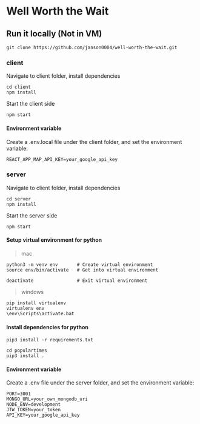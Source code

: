 # Well Worth the Wait

## Run it locally (Not in VM)

```
git clone https://github.com/janson0004/well-worth-the-wait.git
```

### client

Navigate to client folder, install dependencies

```
cd client
npm install
```

Start the client side

```
npm start
```

#### Environment variable

Create a .env.local file under the client folder, and set the environment variable:

```
REACT_APP_MAP_API_KEY=your_google_api_key
```

### server

Navigate to client folder, install dependencies

```
cd server
npm install
```

Start the server side

```
npm start
```

#### Setup virtual environment for python

> mac

```
python3 -m venv env       # Create virtual environment
source env/bin/activate   # Get into virtual environment
```

```
deactivate                # Exit virtual environment
```

> windows

```
pip install virtualenv
virtualenv env
\env\Scripts\activate.bat
```

#### Install dependencies for python

```
pip3 install -r requirements.txt
```

```
cd populartimes
pip3 install .
```

#### Environment variable

Create a .env file under the server folder, and set the environment variable:

```
PORT=3001
MONGO_URL=your_own_mongodb_uri
NODE_ENV=development
JTW_TOKEN=your_token
API_KEY=your_google_api_key
```

